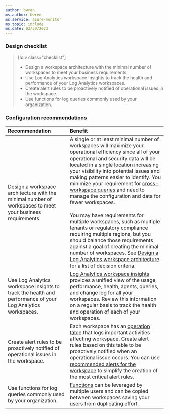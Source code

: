 ```yaml
---
author: bwren
ms.author: bwren
ms.service: azure-monitor
ms.topic: include
ms.date: 03/30/2023
---
```


### Design checklist

> [!div class="checklist"]
> - Design a workspace architecture with the minimal number of workspaces to meet your business requirements.
> - Use Log Analytics workspace insights to track the health and performance of your Log Analytics workspaces.
> - Create alert rules to be proactively notified of operational issues in the workspace.
> - Use functions for log queries commonly used by your organization.

### Configuration recommendations

| Recommendation | Benefit |
|:---|:---|
| Design a workspace architecture with the minimal number of workspaces to meet your business requirements. | A single or at least minimal number of workspaces will maximize your operational efficiency since all of your operational and security data will be located in a single location increasing your visibility into potential issues and making patterns easier to identify. You minimize your requirement for [cross-workspace queries](../logs/cross-workspace-query.md) and need to manage the configuration and data for fewer workspaces.<br><br>You may have requirements for multiple workspaces, such as multiple tenants or regulatory compliance requiring multiple regions, but you should balance those requirements against a goal of creating the minimal number of workspaces. See [Design a Log Analytics workspace architecture](../logs/workspace-design.md) for a list of decision criteria. |
| Use Log Analytics workspace insights to track the health and performance of your Log Analytics workspaces.  | [Log Analytics workspace insights](../logs/workspace-design.md) provides a unified view of the usage, performance, health, agents, queries, and change log for all your workspaces. Review this information on a regular basis to track the health and operation of each of your workspaces. |
| Create alert rules to be proactively notified of operational issues in the workspace. | Each workspace has an [operation table](../logs/monitor-workspace.md) that logs important activities affecting workspace. Create alert rules based on this table to be proactively notified when an operational issue occurs. You can use [recommended alerts for the workspace](../logs/log-analytics-workspace-health.md) to simplify the creation of the most critical alert rules. |
| Use functions for log queries commonly used by your organization. | [Functions](../logs/functions.md#create-a-function)  can be leveraged by multiple users and can be copied between workspaces saving your users from duplicating effort. |



